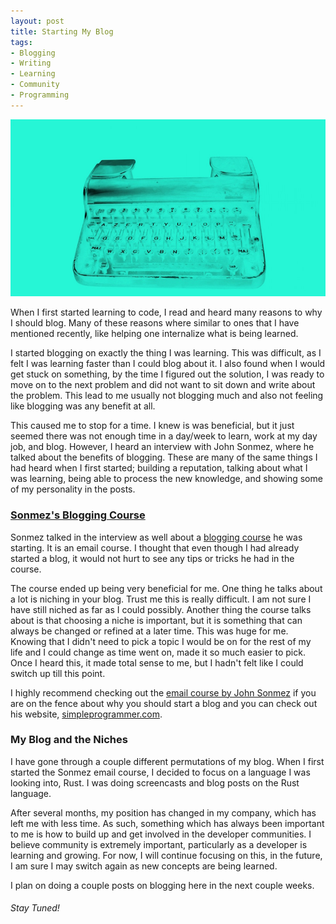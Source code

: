```yaml
---
layout: post
title: Starting My Blog
tags:
- Blogging
- Writing
- Learning
- Community
- Programming
---
```


![Typewriter, Inverted Colors](./assets/images/starting-my-blog.jpg)

When I first started learning to code, I read and heard many reasons to why I should blog. Many of these reasons where similar to ones that I have mentioned recently, like helping one internalize what is being learned.

I started blogging on exactly the thing I was learning. This was difficult, as I felt I was learning faster than I could blog about it. I also found when I would get stuck on something, by the time I figured out the solution, I was ready to move on to the next problem and did not want to sit down and write about the problem. This lead to me usually not blogging much and also not feeling like blogging was any benefit at all.

This caused me to stop for a time. I knew is was beneficial, but it just seemed there was not enough time in a day/week to learn, work at my day job, and blog. However, I heard an interview with John Sonmez, where he talked about the benefits of blogging. These are many of the same things I had heard when I first started; building a reputation, talking about what I was learning, being able to process the new knowledge, and showing some of my personality in the posts.


### [Sonmez's Blogging Course](http://devcareerboost.com/blog-course/?__s=g4xkhq84ztc8d37spobg&utm_campaign=lesson-5-do-you-know-how-to-get-traffic-for-your-blog&utm_medium=email&utm_source=how-to-create-a-blog-that-boosts-your-career-course)

Sonmez talked in the interview as well about a [blogging course](http://devcareerboost.com/blog-course/?__s=g4xkhq84ztc8d37spobg&utm_campaign=lesson-5-do-you-know-how-to-get-traffic-for-your-blog&utm_medium=email&utm_source=how-to-create-a-blog-that-boosts-your-career-course) he was starting. It is an email course. I thought that even though I had already started a blog, it would not hurt to see any tips or tricks he had in the course.

The course ended up being very beneficial for me. One thing he talks about a lot is niching in your blog. Trust me this is really difficult. I am not sure I have still niched as far as I could possibly. Another thing the course talks about is that choosing a niche is important, but it is something that can always be changed or refined at a later time. This was huge for me. Knowing that I didn't need to pick a topic I would be on for the rest of my life and I could change as time went on, made it so much easier to pick. Once I heard this, it made total sense to me, but I hadn't felt like I could switch up till this point.

I highly recommend checking out the [email course by John Sonmez](http://devcareerboost.com/blog-course/?__s=g4xkhq84ztc8d37spobg&utm_campaign=lesson-5-do-you-know-how-to-get-traffic-for-your-blog&utm_medium=email&utm_source=how-to-create-a-blog-that-boosts-your-career-course) if you are on the fence about why you should start a blog and you can check out his website, [simpleprogrammer.com](http://simpleprogrammer.com/).

### My Blog and the Niches

I have gone through a couple different permutations of my blog. When I first started the Sonmez email course, I decided to focus on a language I was looking into, Rust. I was doing screencasts and blog posts on the Rust language.

After several months, my position has changed in my company, which has left me with less time. As such, something which has always been important to me is how to build up and get involved in the developer communities. I believe community is extremely important, particularly as a developer is learning and growing. For now, I will continue focusing on this, in the future, I am sure I may switch again as new concepts are being learned.

I plan on doing a couple posts on blogging here in the next couple weeks.

###### Stay Tuned!

